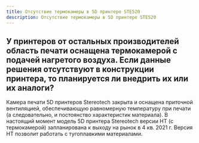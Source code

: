 ```yaml
---
title: Отсутствие термокамеры в 5D принтере STE520
description: Отсутствие термокамеры в 5D принтере STE520 
---
```


## У принтеров от остальных производителей область печати оснащена термокамерой с подачей нагретого воздуха. Если данные решения отсутствуют в конструкции принтера, то планируется ли внедрить их или их аналоги?
Камера печати 5D принтеров Stereotech закрыта и оснащена приточной вентиляцией, обеспечивающую равномерную температуру при печати (а следовательно, и постоянство характеристик материала).
В настоящий момент модель 5D принтера Stereotech версии HT (с термокамерой) запланирована к выходу на рынок в 4 кв. 2021 г. Версия HT позволит работать с тугоплавкими материалами.